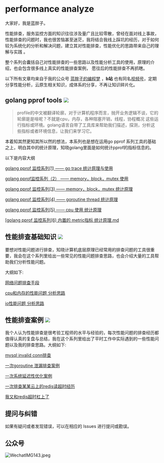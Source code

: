 # performance analyze


大家好，我是蓝胖子。

性能排查，服务监控方面的知识往往涉及量广且比较零散，曾经在面对线上事故，性能排查的问题时，我也很苦恼甚至迷茫，我将结合我线上踩坑的经历，对于如何 较为系统化的分析和解决问题，建立其对性能排查，性能优化的思路带来自己的理解与实践 。

整个系列会囊括自己对性能排查的一些思路以及性能分析工具的使用，原理的介绍，也会包含很多线上真实的性能排查案例， 愿往后的性能排查不再抓瞎。

以下所有文章均来自于我的公众号 [蓝胖子的编程梦](https://mp.weixin.qq.com/s/LdqzLBuw0H0nPOn4neLn-A) ，**b站** 也有同名[视频号]( https://www.bilibili.com/video/BV1vL4y1P7fj/)，定期分享性能分析，云原生相关知识，成体系的分享，不再让知识碎片化。

## golang pprof tools  <img src="https://img.shields.io/badge/golang-pprof-green.svg">


> profile的中文被翻译轮廓，对于计算机程序而言，抛开业务逻辑不谈，它的轮廓是是啥呢？不就是cpu，内存，各种阻塞开销，线程，协程概况 这些运行指标或环境。golang语言自带了工具库来帮助我们描述，探测，分析这些指标或者环境信息，让我们来学习它。

本着知其然更知其所以然的想法，本系列也是想在运用go pprof 系列工具的基础之上，明白其中的统计原理，知晓golang里面是如何统计pprof的指标信息的。

以下是内容大纲

[golang pprof 监控系列(1) —— go trace 统计原理与使用](pprof_tools/pprof监控系列(1)——go_trace统计原理与使用.md)


[golang pprof监控系列（2） —— memory，block，mutex 使用]( pprof_tools/pprof监控系列(2)——memory,block,mutex的使用.md)

[golang pprof 监控系列(3) —— memory，block，mutex 统计原理](pprof_tools/pprof监控系列(3)——memory,block,mutex统计原理.md)


[golang pprof 监控系列(4) —— goroutine thread 统计原理]( pprof_tools/pprof监控系列(4)——goroutine_thread统计原理.md)

[golang pprof 监控系列(5) —— cpu 使用 统计原理]( pprof_tools/pprof监控系列(5)——cpu使用率统计原理.md)

[[golang pprof 监控系列(6) 内置的 metric指标 统计原理.md](pprof_tools/pprof监控系列(6)——内置的metric指标统计原理.md)


## 性能排查基础知识 <img src="https://img.shields.io/badge/performance-basic-red.svg">


要想对性能问题进行排查，知晓计算机底层原理已经常用的排查问题的工具很重要，我会在这个系列里给出一些常见的性能问题排查思路，也会介绍大量的工具帮助我们分析性能问题。

大纲如下:

[网络问题排查手段](performance_analysis_basics/(1)网络问题排查手段.md)

[cpu和内存的性能问题 分析思路](performance_analysis_basics/(2)cpu和内存的性能问题分析思路.md)

[io性能问题 分析思路]( performance_analysis_basics/(3)io性能问题分析思路.md)


## 性能排查案例 <img src="https://img.shields.io/badge/performance-cases-orange.svg">


我个人认为性能排查是很考验工程师的水平与经验的，每次性能问题的排查经历都值得认真的复盘与总结，我在这个系列里给出了平时工作中实际遇到的一些性能问题以及我的排查思路。大纲如下:

[mysql invalid conn排查](performance_analysis_cases/(1)mysql_invalid_conn排查.md)

[一次goroutine 泄漏排查案例](performance_analysis_cases/(2)一次goroutine泄漏排查案例.md)


[一次系统延迟性优化案例]( performance_analysis_cases/(3)一次系统延迟性优化案例.md)

[一次排查某某云上的redis读超时经历](performance_analysis_cases/(4)一次排查某某云上的redis读超时经历.md)

[我又和redis超时杠上了]( performance_analysis_cases/(5)我又和redis超时杠上了.md)


## 提问与纠错
如果有疑问或者发现错误，可以在相应的 Issues 进行提问或勘误。

## 公众号

![WechatIMG143.jpeg](https://s2.loli.net/2023/04/12/QzqyFU6tjAxKame.jpg)